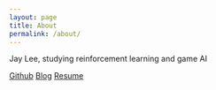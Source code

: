 ```yaml
---
layout: page
title: About
permalink: /about/
---
```



Jay Lee, studying reinforcement learning and game AI


[Github](https://github.com/Clarit7)
[Blog](https://clarit7.github.io)
[Resume](https://programmers.co.kr/resumes/219363)
